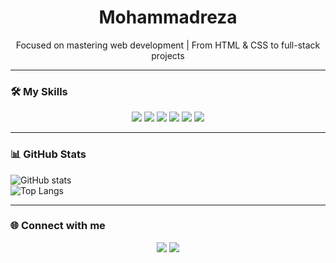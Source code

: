 <!-- ===== Header Logo / Banner ===== -->

<h1 align="center">Mohammadreza</h1>
<p align="center">Focused on mastering web development | From HTML & CSS to full-stack projects

</p>

---

<!-- ===== Skills ===== -->
### 🛠 My Skills
<p align="center">
  <img src="https://img.shields.io/badge/HTML5-E34F26?style=for-the-badge&logo=html5&logoColor=white"/>
  <img src="https://img.shields.io/badge/CSS3-1572B6?style=for-the-badge&logo=css3&logoColor=white"/>
  <img src="https://img.shields.io/badge/JavaScript-F7DF1E?style=for-the-badge&logo=javascript&logoColor=black"/>
  <img src="https://img.shields.io/badge/React-61DAFB?style=for-the-badge&logo=react&logoColor=black"/>
  <img src="https://img.shields.io/badge/Next.js-000000?style=for-the-badge&logo=next.js&logoColor=white"/>
  <img src="https://img.shields.io/badge/Node.js-339933?style=for-the-badge&logo=node.js&logoColor=white"/>
</p>

---

<!-- ===== GitHub Stats (Dark / Light Theme) ===== -->
### 📊 GitHub Stats
<picture>
  <source media="(prefers-color-scheme: dark)" srcset="https://github-readme-stats.vercel.app/api?username=MmmdreZadev&show_icons=true&theme=radical">
  <img alt="GitHub stats" src="https://github-readme-stats.vercel.app/api?username=MmmdreZadev&show_icons=true&theme=default">
</picture>

<br>

<!-- ===== Most Used Languages ===== -->
<picture>
  <source media="(prefers-color-scheme: dark)" srcset="https://github-readme-stats.vercel.app/api/top-langs/?username=MmmdreZadev&layout=compact&theme=radical">
  <img alt="Top Langs" src="https://github-readme-stats.vercel.app/api/top-langs/?username=MmmdreZadev&layout=compact&theme=default">
</picture>

---


<!-- ===== Contact ===== -->
### 🌐 Connect with me
<p align="center">
  <a href="https://instagram.com/mmdrezaw.kh"><img src="https://img.shields.io/badge/Instagram-E4405F?style=for-the-badge&logo=instagram&logoColor=white"/></a>
  <a href="https://t.me/mmdrezawkh"><img src="https://img.shields.io/badge/Telegram-26A5E4?style=for-the-badge&logo=telegram&logoColor=white"/></a>
</p>

